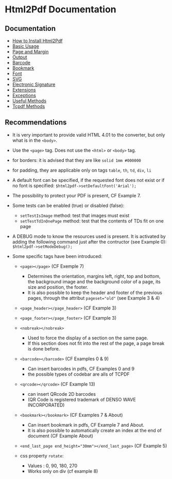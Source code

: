 # Html2Pdf Documentation


## Documentation

  * [How to Install Html2Pdf](./install.md)
  * [Basic Usage](./basic.md)
  * [Page and Margin](./page.md)
  * [Output](./output.md)
  * [Barcode](./barcode.md)
  * [Bookmark](./bookmark.md)
  * [Font](./font.md)
  * [SVG](./svg.md)
  * [Electronic Signature](./cert.md)
  * [Extensions](./extension.md)
  * [Exceptions](./exception.md)
  * [Useful Methods](./methods.md)
  * [Tcpdf Methods](./tcpdf_methods.md)

## Recommendations
   
  * It is very important to provide valid HTML 4.01 to the converter, but only what is in the `<body>`.
  * Use the `<page>` tag. Does not use the `<html>` or `<body>` tag.
  * for borders: it is advised that they are like `solid 1mm #000000`
  * for padding, they are applicable only on tags `table`, `th`, `td`, `div`, `li`
  * A default font can be specified, if the requested font does not exist or if no font is specified: `$html2pdf->setDefaultFont('Arial');`
  * The possibility to protect your PDF is present, CF Example 7.
  * Some tests can be enabled (true) or disabled (false):
  
     * `setTestIsImage` method:      test that images must exist
     * `setTestTdInOnePage` method:  test that the contents of TDs fit on one page

  * A DEBUG mode to know the resources used is present. It is activated by adding the following command just after the contructor (see Example 0): `$html2pdf->setModeDebug();`
  * Some specific tags have been introduced:
  
     * `<page></page>`  (CF Exemple 7)
    
        * Determines the orientation, margins left, right, top and bottom, the background image and the background color of a page, its size and position, the footer.
        * It is also possible to keep the header and footer of the previous pages, through the attribut `pageset="old"` (see Example 3 & 4)

     * `<page_header></page_header>` (CF Example 3)
     * `<page_footer></page_footer>` (CF Example 3)
     * `<nobreak></nobreak>`
    
        * Used to force the display of a section on the same page.
        * If this section does not fit into the rest of the page, a page break is done before.

     * `<barcode></barcode>`  (CF Examples 0 & 9)
    
        * Can insert barcodes in pdfs, CF Examples 0 and 9
        * the possible types of codebar are alls of TCPDF

     * `<qrcode></qrcode>` (CF Example 13)
    
        * can insert QRcode 2D barcodes
        * (QR Code is registered trademark of DENSO WAVE INCORPORATED)

     * `<bookmark></bookmark>` (CF Examples 7 & About)
    
        * Can insert bookmark in pdfs, CF Example 7 and About.
        * It is also possible to automatically create an index at the end of document (CF Example About)

     * `<end_last_page end_height="30mm"></end_last_page>` (CF Example 5)

     * css property `rotate`:
    
        * Values : 0, 90, 180, 270
        * Works only on div (cf example 8)
